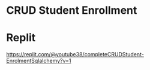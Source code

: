 # CRUD Student Enrollment






# Replit
https://replit.com/@youtube38/completeCRUDStudent-EnrolmentSqlalchemy?v=1
